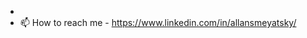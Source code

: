 -
- 📫 How to reach me - https://www.linkedin.com/in/allansmeyatsky/

<!---
asmeyatsky/asmeyatsky is a ✨ special ✨ repository because its `README.md` (this file) appears on your GitHub profile.
You can click the Preview link to take a look at your changes.
--->

